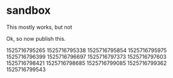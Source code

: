 # sandbox

This mostly works, but not 

Ok, so now publish this.

1525716795265
1525716795338
1525716795854
1525716795975
1525716796399
1525716796697
1525716797373
1525716797603
1525716798421
1525716798685
1525716799085
1525716799362
1525716799543
